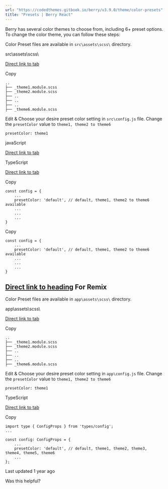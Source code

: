 ```yaml
---
url: "https://codedthemes.gitbook.io/berry/v3.9.0/theme/color-presets"
title: "Presets | Berry React"
---
```


Berry has several color themes to choose from, including 6+ preset options. To change the color theme, you can follow these steps:

Color Preset files are available in `src\assets\scss\` directory.

src\\assets\\scss\

[Direct link to tab](https://codedthemes.gitbook.io/berry/v3.9.0/theme/color-presets#tab-src-assets-scss)

Copy

```inline-grid min-w-full grid-cols-[auto_1fr] [count-reset:line] print:whitespace-pre-wrap
..
├── _theme1.module.scss
├── _theme2.module.scss
├── ..
├── ..
├── ..
├── _theme6.module.scss
```

Edit & Choose your desire preset color setting in `src\config.js` file. Change the `presetColor` value to `theme1, theme2 to theme6`

`presetColor: theme1`

javaScript

[Direct link to tab](https://codedthemes.gitbook.io/berry/v3.9.0/theme/color-presets#tab-javascript)

TypeScript

[Direct link to tab](https://codedthemes.gitbook.io/berry/v3.9.0/theme/color-presets#tab-typescript)

Copy

```inline-grid min-w-full grid-cols-[auto_1fr] [count-reset:line] print:whitespace-pre-wrap
const config = {
    ...
    presetColor: 'default', // default, theme1, theme2 to theme6 available
    ...
    ...
    ...
}
```

Copy

```inline-grid min-w-full grid-cols-[auto_1fr] [count-reset:line] print:whitespace-pre-wrap
const config = {
    ...
    presetColor: 'default', // default, theme1, theme2 to theme6 available
    ...
    ...
    ...
}
```

## [Direct link to heading](https://codedthemes.gitbook.io/berry/v3.9.0/theme/color-presets\#for-remix)    For Remix

Color Preset files are available in `app\assets\scss\` directory.

app\\assets\\scss\

[Direct link to tab](https://codedthemes.gitbook.io/berry/v3.9.0/theme/color-presets#tab-app-assets-scss)

Copy

```inline-grid min-w-full grid-cols-[auto_1fr] [count-reset:line] print:whitespace-pre-wrap
..
├── _theme1.module.scss
├── _theme2.module.scss
├── ..
├── ..
├── ..
├── _theme6.module.scss
```

Edit & Choose your desire preset color setting in `app\config.js` file. Change the `presetColor` value to `theme1, theme2 to theme6`

`presetColor: theme1`

TypeScript

[Direct link to tab](https://codedthemes.gitbook.io/berry/v3.9.0/theme/color-presets#tab-typescript-1)

Copy

```inline-grid min-w-full grid-cols-[auto_1fr] [count-reset:line] print:whitespace-pre-wrap
import type { ConfigProps } from 'types/config';
...

const config: ConfigProps = {
    ...
    presetColor: 'default', // default, theme1, theme2, theme3, theme4, theme5, theme6
    ...
};
```

Last updated 1 year ago

Was this helpful?
